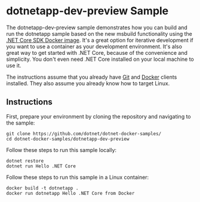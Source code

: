 dotnetapp-dev-preview Sample
====================

The dotnetapp-dev-preview sample demonstrates how you can build and run the dotnetapp sample based on the new msbuild functionality using the [.NET Core SDK Docker image](https://hub.docker.com/r/microsoft/dotnet/). It's a great option for iterative development if you want to use a container as your development environment. It's also great way to get started with .NET Core, because of the convenience and simplicity. You don't even need .NET Core installed on your local machine to use it.  

The instructions assume that you already have [Git](https://git-scm.com/downloads) and [Docker](https://www.docker.com/products/docker) clients installed. They also assume you already know how to target Linux.

Instructions
------------

First, prepare your environment by cloning the repository and navigating to the sample:

```console
git clone https://github.com/dotnet/dotnet-docker-samples/
cd dotnet-docker-samples/dotnetapp-dev-preview
```

Follow these steps to run this sample locally:

```console
dotnet restore
dotnet run Hello .NET Core
```

Follow these steps to run this sample in a Linux container:

```console
docker build -t dotnetapp .
docker run dotnetapp Hello .NET Core from Docker
```
